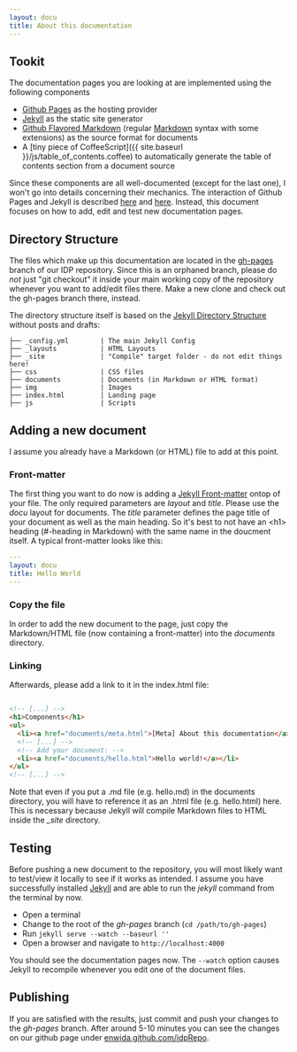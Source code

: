 ```yaml
---
layout: docu
title: About this documentation
---
```


## Tookit
The documentation pages you are looking at are implemented using the following components

- [Github Pages](http://pages.github.com) as the hosting provider
- [Jekyll](http://jekyllrb.com) as the static site generator
- [Github Flavored Markdown](https://help.github.com/articles/github-flavored-markdown) (regular [Markdown](http://daringfireball.net/projects/markdown/syntax) syntax with some extensions) as the source format for documents
- A [tiny piece of CoffeeScript]({{ site.baseurl }}/js/table_of_contents.coffee) to automatically generate the table of contents section from a document source

Since these components are all well-documented (except for the last one), I won't go into details concerning their mechanics. The interaction of Github Pages and Jekyll is described [here](https://help.github.com/articles/using-jekyll-with-pages) and [here](http://jekyllrb.com/docs/github-pages).
Instead, this document focuses on how to add, edit and test new documentation pages.

## Directory Structure
The files which make up this documentation are located in the [gh-pages](https://github.com/enwida/idpRepo/tree/gh-pages) branch of our IDP repository.
Since this is an orphaned branch, please do _not_ just "git checkout" it inside your main working copy of the repository whenever you want to add/edit files there. Make a new clone and check out the gh-pages branch there, instead.

The directory structure itself is based on the [Jekyll Directory Structure](http://jekyllrb.com/docs/structure) without posts and drafts:

```
├── _config.yml        | The main Jekyll Config
├── _layouts           | HTML Layouts
├── _site              | "Compile" target folder - do not edit things here!
├── css                | CSS files
├── documents          | Documents (in Markdown or HTML format)
├── img                | Images
├── index.html         | Landing page
├── js                 | Scripts
```

## Adding a new document
I assume you already have a Markdown (or HTML) file to add at this point.

### Front-matter
The first thing you want to do now is adding a [Jekyll Front-matter](http://jekyllrb.com/docs/frontmatter) ontop of your file.
The only required parameters are *layout* and *title*.
Please use the *docu* layout for documents.
The *title* parameter defines the page title of your document as well as the main heading. So it's best to not have an \<h1> heading (#-heading in Markdown) with the same name in the doucment itself.
A typical front-matter looks like this:

```yaml
---
layout: docu
title: Hello World
---
```

### Copy the file
In order to add the new document to the page, just copy the Markdown/HTML file (now containing a front-matter) into the *documents* directory.

### Linking
Afterwards, please add a link to it in the index.html file:

```html

<!-- [...] -->
<h1>Components</h1>
<ul>
  <li><a href="documents/meta.html">[Meta] About this documentation</a></li>
  <!-- [...] -->
  <!-- Add your document: -->
  <li><a href="documents/hello.html">Hello world!</a></li>
</ul>
<!-- [...] -->
```

Note that even if you put a .md file (e.g. hello.md) in the documents directory, you will have to reference it as an .html file (e.g. hello.html) here. This is necessary because Jekyll will compile Markdown files to HTML inside the *_site* directory.

## Testing
Before pushing a new document to the repository, you will most likely want to test/view it locally to see if it works as intended.
I assume you have successfully installed [Jekyll](http://jekyllrb.com) and are able to run the *jekyll* command from the terminal by now.

- Open a terminal
- Change to the root of the *gh-pages* branch (`cd /path/to/gh-pages`)
- Run `jekyll serve --watch --baseurl ''`
- Open a browser and navigate to `http://localhost:4000`

You should see the documentation pages now.
The `--watch` option causes Jekyll to recompile whenever you edit one of the document files.

## Publishing
If you are satisfied with the results, just commit and push your changes to the *gh-pages* branch.
After around 5-10 minutes you can see the changes on our github page under [enwida.github.com/idpRepo](http://enwida.github.com/idpRepo).


